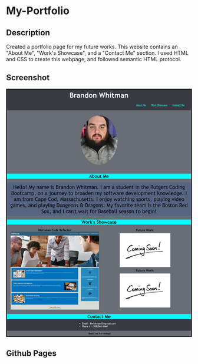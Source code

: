 # My-Portfolio

## Description
Created a portfolio page for my future works. This website contains an "About Me", "Work's Showcase", and a "Contact Me" section. I used HTML and CSS to create this webpage, and followed semantic HTML protocol. 
<br>

## Screenshot
<img src="assets\images\MyPortfolioScreenshot.png">
<br>

## Github Pages

